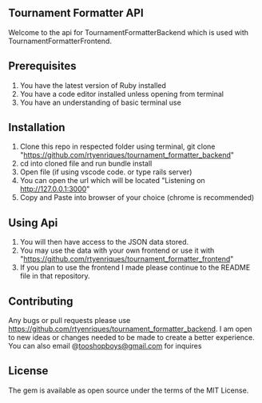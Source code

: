 Tournament Formatter API  
---------------

Welcome to the api for TournamentFormatterBackend which is used with TournamentFormatterFrontend. 

Prerequisites
-------------
1. You have the latest version of Ruby installed
2. You have a code editor installed unless opening from terminal
2. You have an understanding of basic terminal use  

Installation
---------------
1. Clone this repo in respected folder using terminal, git clone "https://github.com/rtyenriques/tournament_formatter_backend"
2. cd into cloned file and run bundle install
3. Open file (if using vscode code. or type rails server)
4. You can open the url which will be located "Listening on http://127.0.0.1:3000"
5. Copy and Paste into browser of your choice (chrome is recommended)


Using Api
---------------
1. You will then have access to the JSON data stored.
2. You may use the data with your own frontend or use it with "https://github.com/rtyenriques/tournament_formatter_frontend"
3. If you plan to use the frontend I made please continue to the README file in that repository.  

Contributing
---------------
Any bugs or pull requests please use https://github.com/rtyenriques/tournament_formatter_backend. I am open to new ideas or changes needed to be made to create a better experience. You can also email @tooshopboys@gmail.com for inquires

License
------------
The gem is available as open source under the terms of the MIT License.